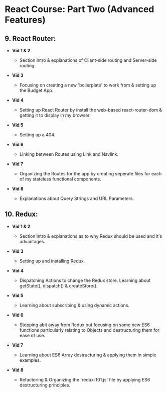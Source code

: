 # React Course: Part Two (Advanced Features)

## 9. React Router:
* **Vid 1 & 2** 
    - Section Intro & explanations of Client-side routing and Server-side routing.

* **Vid 3** 
    - Focusing on creating a new 'boilerplate' to work from & setting up the Budget App.

* **Vid 4**
    - Setting up React Router by install the web-based react-router-dom & getting it to display in my browser.

* **Vid 5** 
    - Setting up a 404.

* **Vid 6** 
    - Linking between Routes using Link and Navlink.

* **Vid 7**
    - Organizing the Routes for the app by creating seperate files for each of my stateless functional components.

* **Vid 8**
    - Explanations about Query Strings and URL Parameters.

## 10. Redux:
* **Vid 1 & 2**
    - Section Intro & explanations as to why Redux should be used and it's advantages.

* **Vid 3**
    - Setting up and installing Redux.

* **Vid 4**
    - Dispatching Actions to change the Redux store. Learning about getState(), dispatch() & createStore().

* **Vid 5**
    - Learning about subscribing & using dynamic actions.

* **Vid 6**
    - Stepping abit away from Redux but focusing on some new ES6 functions particularly relating to Objects and destructuring them for ease of use.

* **Vid 7**
    - Learning about ES6 Array destructuring & applying them in simple examples.

* **Vid 8**
    - Refactoring & Organizing the 'redux-101.js' file by applying ES6 destructuring principles.